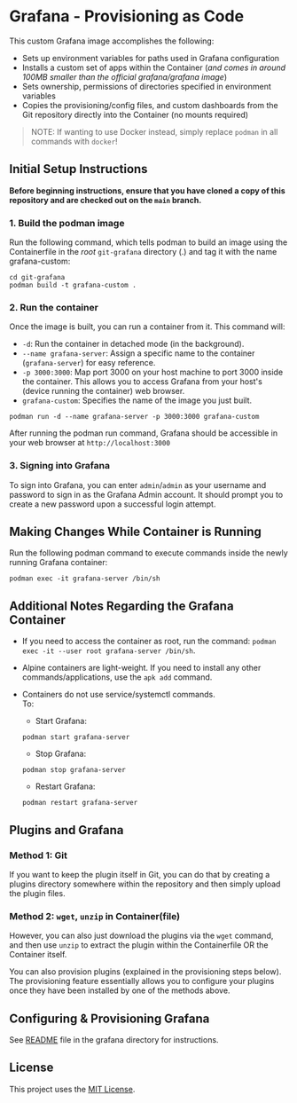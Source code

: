 # Grafana - Provisioning as Code
This custom Grafana image accomplishes the following:
- Sets up environment variables for paths used in Grafana configuration
- Installs a custom set of apps within the Container (_and comes in around 100MB smaller than the official grafana/grafana image_)
- Sets ownership, permissions of directories specified in environment variables
- Copies the provisioning/config files, and custom dashboards from the Git repository directly into the Container (no mounts required)

> NOTE: If wanting to use Docker instead, simply replace `podman` in all commands with `docker`!

## Initial Setup Instructions

**Before beginning instructions, ensure that you have cloned a copy of this repository and are checked out on the `main` branch.**

### 1. Build the podman image
Run the following command, which tells podman to build an image using the Containerfile in the _root_ `git-grafana` directory (.) and tag it with the name grafana-custom:

```shell
cd git-grafana
podman build -t grafana-custom .
```

### 2. Run the container
Once the image is built, you can run a container from it. This command will:

- `-d`: Run the container in detached mode (in the background).
- `--name grafana-server`: Assign a specific name to the container (`grafana-server`) for easy reference.
- `-p 3000:3000`: Map port 3000 on your host machine to port 3000 inside the container. This allows you to access Grafana from your host's (device running the container) web browser.
- `grafana-custom`: Specifies the name of the image you just built.

```shell
podman run -d --name grafana-server -p 3000:3000 grafana-custom
```

After running the podman run command, Grafana should be accessible in your web browser at `http://localhost:3000`

### 3. Signing into Grafana
To sign into Grafana, you can enter `admin`/`admin` as your username and password to sign in as the Grafana Admin account. It should prompt you to create a new password upon a successful login attempt.

## Making Changes While Container is Running
Run the following podman command to execute commands inside the newly running Grafana container:

```shell
podman exec -it grafana-server /bin/sh
```

## Additional Notes Regarding the Grafana Container
- If you need to access the container as root, run the command: `podman exec -it --user root grafana-server /bin/sh`.

- Alpine containers are light-weight. If you need to install any other commands/applications, use the `apk add` command.

- Containers do not use service/systemctl commands. <br>
  To:
    * Start Grafana: 
    ```shell
    podman start grafana-server
    ```
    * Stop Grafana: 
    ```shell
    podman stop grafana-server
    ```
    * Restart Grafana: 
    ```shell
    podman restart grafana-server
    ```

## Plugins and Grafana

### Method 1: Git
If you want to keep the plugin itself in Git, you can do that by creating a plugins directory somewhere within the repository and then simply upload the plugin files.

### Method 2: `wget`, `unzip` in Container(file)
However, you can also just download the plugins via the `wget` command, and then use `unzip` to extract the plugin within the Containerfile OR the Container itself.

You can also provision plugins (explained in the provisioning steps below). The provisioning feature essentially allows you to configure your plugins once they have been installed by one of the methods above.

## Configuring & Provisioning Grafana

See [README](grafana/README.md) file in the grafana directory for instructions.

## License
This project uses the [MIT License](./LICENSE).